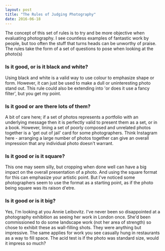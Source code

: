 ```yaml
---
layout: post
title: "The Rules of Judging Photography"
date: 2016-06-18
---
```


The concept of this set of rules is to try and be more objective when evaluating photography. I see countless examples of fantastic work by people, but too often the stuff that turns heads can be unworthy of praise.
The rules take the form of a set of questions to pose when looking at the photo(s) 

### Is it good, or is it black and white?

Using black and white is a valid way to use colour to emphasize shape or form. However, it can just be used to make a dull or uninteresting photo stand out. This rule could also be extending into 'or does it use a fancy filter', but you get my point.

### Is it good or are there lots of them?

A bit of care here; if a set of photos represents a portfolio with an underlying message then it is perfectly valid to present them as a set, or in a book. However, lining a set of poorly composed and unrelated photos together is a 'get out of jail' card for some photographers. Think Instagram here - arranging a large number of photos together can give an overall impression that any individual photo doesn't warrant.

### Is it good or is it square?

This one may seem silly, but cropping when done well can have a big impact on the overall presentation of a photo. And using the square format for this can emphasize your artistic point. But I've noticed some photographers seem to use the format as a starting point, as if the photo being square was its raison d'etre.

### Is it good or is it big?

Yes, I'm looking at you Annie Leibovitz. I've never been so disappointed at a photography exhibition as seeing her work in London once. She'd been commissioned to do some landscape work (not her area of strength) so chose to exhibit these as wall-filling shots. They were anything but impressive. The same applies for work you see casually hung in restaurants as a way to fill space. The acid test is if the photo was standard size, would it impress so much?

